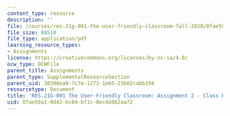 ```yaml
---
content_type: resource
description: ''
file: /courses/res-21g-001-the-user-friendly-classroom-fall-2020/8fae59a10d42bc04bf1c8ec4b862aa72_MITRES_21G_001F20_Assn2.pdf
file_size: 86510
file_type: application/pdf
learning_resource_types:
- Assignments
license: https://creativecommons.org/licenses/by-nc-sa/4.0/
ocw_type: OCWFile
parent_title: Assignments
parent_type: SupplementalResourceSection
parent_uid: 38398ea9-7c7e-1273-1e65-23b02cabb194
resourcetype: Document
title: 'RES.21G-001 The User-Friendly Classroom: Assignment 2 - Class Evaluations'
uid: 8fae59a1-0d42-bc04-bf1c-8ec4b862aa72
---
```

